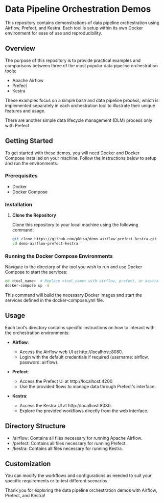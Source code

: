 # Data Pipeline Orchestration Demos

This repository contains demonstrations of data pipeline orchestration using Airflow, Prefect, and Kestra. Each tool is setup within its own Docker environment for ease of use and reproducibility.

## Overview

The purpose of this repository is to provide practical examples and comparisons between three of the most popular data pipeline orchestration tools:

- Apache Airflow
- Prefect
- Kestra

These examples focus on a simple bash and data pipeline process, which is implemented separately in each orchestration tool to illustrate their unique features and usage.

There are another simple data lifecycle management (DLM) process only with Prefect.

## Getting Started

To get started with these demos, you will need Docker and Docker Compose installed on your machine. Follow the instructions below to setup and run the environments.

### Prerequisites

- Docker
- Docker Compose

### Installation

1. **Clone the Repository**

   Clone this repository to your local machine using the following command:

   ```bash
   git clone https://github.com/pkhsu/demo-airflow-prefect-kestra.git
   cd demo-airflow-prefect-kestra
   ```

### Running the Docker Compose Environments

Navigate to the directory of the tool you wish to run and use Docker Compose to start the services:

```bash
cd <tool_name>  # Replace <tool_name> with airflow, prefect, or kestra
docker-compose up -d
```

This command will build the necessary Docker images and start the services defined in the docker-compose.yml file.

## Usage

Each tool's directory contains specific instructions on how to interact with the orchestration environments:

- **Airflow**:
  - Access the Airflow web UI at http://localhost:8080.
  - Login with the default credentials if required (username: airflow, password: airflow).

- **Prefect**:
  - Access the Prefect UI at http://localhost:4200.
  - Use the provided flows to manage data through Prefect's interface.

- **Kestra**:
  - Access the Kestra UI at http://localhost:8080.
  - Explore the provided workflows directly from the web interface.

## Directory Structure

- /airflow: Contains all files necessary for running Apache Airflow.
- /prefect: Contains all files necessary for running Prefect.
- /kestra: Contains all files necessary for running Kestra.

## Customization

You can modify the workflows and configurations as needed to suit your specific requirements or to test different scenarios.

Thank you for exploring the data pipeline orchestration demos with Airflow, Prefect, and Kestra!
